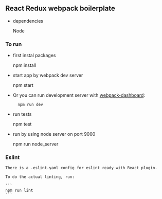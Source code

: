 ## React Redux webpack boilerplate

* dependencies

	Node

### To run

* first instal packages

	npm install

* start app by webpack dev server

	npm start

* Or you can run development server with [webpack-dashboard](https://github.com/FormidableLabs/webpack-dashboard):

		npm run dev

* run tests

	npm test

* run by using node server on port 9000

	npm run node_server

### Eslint
	There is a .eslint.yaml config for eslint ready with React plugin.

	To do the actual linting, run:

	```
	npm run lint
	```
